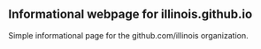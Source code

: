 ## Informational webpage for illinois.github.io

Simple informational page for the github.com/illinois organization.